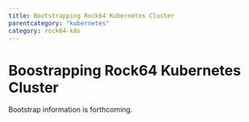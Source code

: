 ```yaml
---
title: Bootstrapping Rock64 Kubernetes Cluster
parentcategory: "kubernetes"
category: rock64-k8s
---
```


# Boostrapping Rock64 Kubernetes Cluster

Bootstrap information is forthcoming.